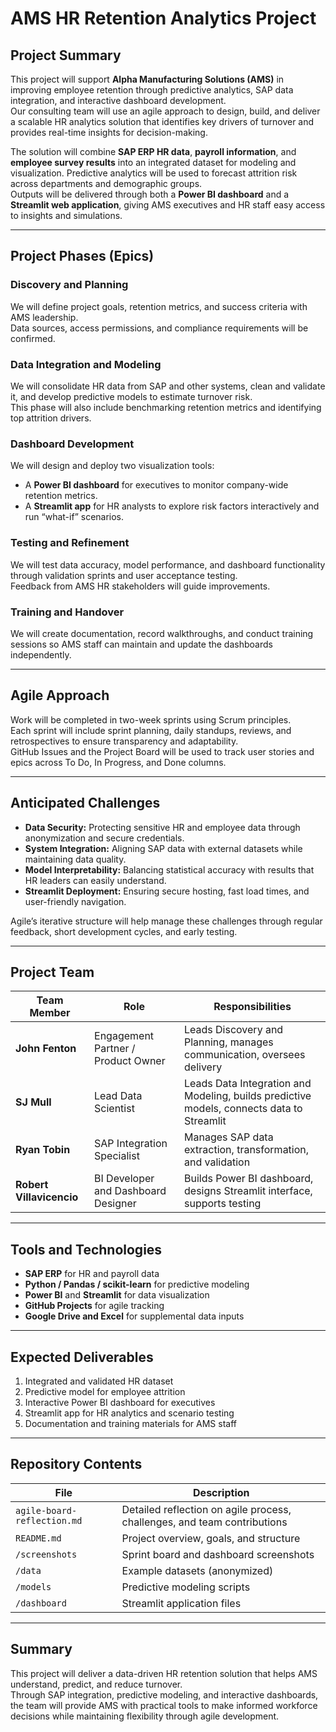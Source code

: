 # AMS HR Retention Analytics Project

## Project Summary

This project will support **Alpha Manufacturing Solutions (AMS)** in improving employee retention through predictive analytics, SAP data integration, and interactive dashboard development.  
Our consulting team will use an agile approach to design, build, and deliver a scalable HR analytics solution that identifies key drivers of turnover and provides real-time insights for decision-making.

The solution will combine **SAP ERP HR data**, **payroll information**, and **employee survey results** into an integrated dataset for modeling and visualization. Predictive analytics will be used to forecast attrition risk across departments and demographic groups.  
Outputs will be delivered through both a **Power BI dashboard** and a **Streamlit web application**, giving AMS executives and HR staff easy access to insights and simulations.

---

## Project Phases (Epics)

### Discovery and Planning
We will define project goals, retention metrics, and success criteria with AMS leadership.  
Data sources, access permissions, and compliance requirements will be confirmed.

### Data Integration and Modeling
We will consolidate HR data from SAP and other systems, clean and validate it, and develop predictive models to estimate turnover risk.  
This phase will also include benchmarking retention metrics and identifying top attrition drivers.

### Dashboard Development
We will design and deploy two visualization tools:  
- A **Power BI dashboard** for executives to monitor company-wide retention metrics.  
- A **Streamlit app** for HR analysts to explore risk factors interactively and run “what-if” scenarios.

### Testing and Refinement
We will test data accuracy, model performance, and dashboard functionality through validation sprints and user acceptance testing.  
Feedback from AMS HR stakeholders will guide improvements.

### Training and Handover
We will create documentation, record walkthroughs, and conduct training sessions so AMS staff can maintain and update the dashboards independently.

---

## Agile Approach

Work will be completed in two-week sprints using Scrum principles.  
Each sprint will include sprint planning, daily standups, reviews, and retrospectives to ensure transparency and adaptability.  
GitHub Issues and the Project Board will be used to track user stories and epics across To Do, In Progress, and Done columns.

---

## Anticipated Challenges

- **Data Security:** Protecting sensitive HR and employee data through anonymization and secure credentials.  
- **System Integration:** Aligning SAP data with external datasets while maintaining data quality.  
- **Model Interpretability:** Balancing statistical accuracy with results that HR leaders can easily understand.  
- **Streamlit Deployment:** Ensuring secure hosting, fast load times, and user-friendly navigation.

Agile’s iterative structure will help manage these challenges through regular feedback, short development cycles, and early testing.

---

## Project Team

| Team Member | Role | Responsibilities |
|--------------|------|------------------|
| **John Fenton** | Engagement Partner / Product Owner | Leads Discovery and Planning, manages communication, oversees delivery |
| **SJ Mull** | Lead Data Scientist | Leads Data Integration and Modeling, builds predictive models, connects data to Streamlit |
| **Ryan Tobin** | SAP Integration Specialist | Manages SAP data extraction, transformation, and validation |
| **Robert Villavicencio** | BI Developer and Dashboard Designer | Builds Power BI dashboard, designs Streamlit interface, supports testing |

---

## Tools and Technologies

- **SAP ERP** for HR and payroll data
- **Python / Pandas / scikit-learn** for predictive modeling
- **Power BI** and **Streamlit** for data visualization
- **GitHub Projects** for agile tracking
- **Google Drive and Excel** for supplemental data inputs

---

## Expected Deliverables

1. Integrated and validated HR dataset  
2. Predictive model for employee attrition  
3. Interactive Power BI dashboard for executives  
4. Streamlit app for HR analytics and scenario testing  
5. Documentation and training materials for AMS staff  

---

## Repository Contents

| File | Description |
|------|--------------|
| `agile-board-reflection.md` | Detailed reflection on agile process, challenges, and team contributions |
| `README.md` | Project overview, goals, and structure |
| `/screenshots` | Sprint board and dashboard screenshots |
| `/data` | Example datasets (anonymized) |
| `/models` | Predictive modeling scripts |
| `/dashboard` | Streamlit application files |

---

## Summary

This project will deliver a data-driven HR retention solution that helps AMS understand, predict, and reduce turnover.  
Through SAP integration, predictive modeling, and interactive dashboards, the team will provide AMS with practical tools to make informed workforce decisions while maintaining flexibility through agile development.
